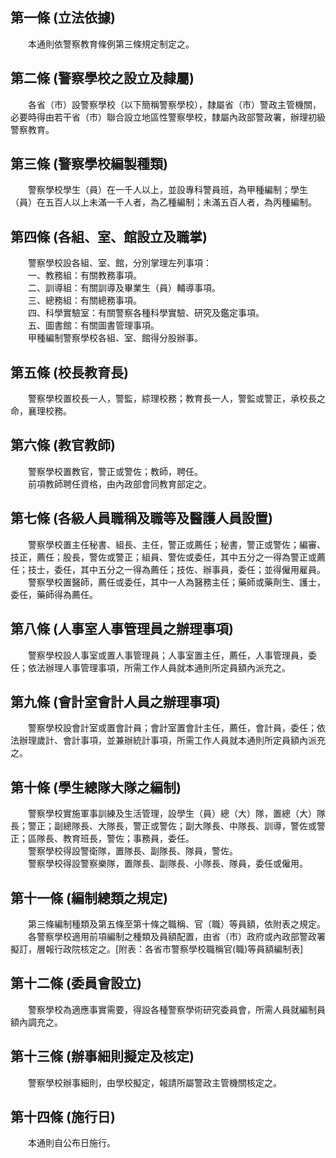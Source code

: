 第一條 (立法依據)
-----------------
　　本通則依警察教育條例第三條規定制定之。  


第二條 (警察學校之設立及隸屬)
-----------------------------
　　各省（市）設警察學校（以下簡稱警察學校），隸屬省（市）警政主管機關，必要時得由若干省（市）聯合設立地區性警察學校，隸屬內政部警政署，辦理初級警察教育。  


第三條 (警察學校編製種類)
-------------------------
　　警察學校學生（員）在一千人以上，並設專科警員班，為甲種編制；學生（員）在五百人以上未滿一千人者，為乙種編制；未滿五百人者，為丙種編制。  


第四條 (各組、室、館設立及職掌)
-------------------------------
　　警察學校設各組、室、館，分別掌理左列事項：  
　　一、教務組：有關教務事項。  
　　二、訓導組：有關訓導及畢業生（員）輔導事項。  
　　三、總務組：有關總務事項。  
　　四、科學實驗室：有關警察各種科學實驗、研究及鑑定事項。  
　　五、圖書館：有關圖書管理事項。  
　　甲種編制警察學校各組、室、館得分股辦事。  


第五條 (校長教育長)
-------------------
　　警察學校置校長一人，警監，綜理校務；教育長一人，警監或警正，承校長之命，襄理校務。  


第六條 (教官教師)
-----------------
　　警察學校置教官，警正或警佐；教師，聘任。  
　　前項教師聘任資格，由內政部會同教育部定之。  


第七條 (各級人員職稱及職等及醫護人員設置)
-----------------------------------------
　　警察學校置主任秘書、組長、主任，警正或薦任；秘書，警正或警佐；編審、技正，薦任；股長，警佐或警正；組員、警佐或委任，其中五分之一得為警正或薦任；技士，委任，其中五分之一得為薦任；技佐、辦事員，委任；並得僱用雇員。  
　　警察學校置醫師，薦任或委任，其中一人為醫務主任；藥師或藥劑生、護士，委任，藥師得為薦任。  


第八條 (人事室人事管理員之辦理事項)
-----------------------------------
　　警察學校設人事室或置人事管理員；人事室置主任，薦任，人事管理員，委任；依法辦理人事管理事項，所需工作人員就本通則所定員額內派充之。  


第九條 (會計室會計人員之辦理事項)
---------------------------------
　　警察學校設會計室或置會計員；會計室置會計主任，薦任，會計員，委任；依法辦理歲計、會計事項，並兼辦統計事項，所需工作人員就本通則所定員額內派充之。  


第十條 (學生總隊大隊之編制)
---------------------------
　　警察學校實施軍事訓練及生活管理，設學生（員）總（大）隊，置總（大）隊長；警正；副總隊長、大隊長，警正或警佐；副大隊長、中隊長、訓導，警佐或警正；區隊長、教育班長，警佐；事務員，委任。  
　　警察學校得設警衛隊，置隊長、副隊長、隊員，警佐。  
　　警察學校得設警察樂隊，置隊長、副隊長、小隊長、隊員，委任或僱用。  


第十一條 (編制總類之規定)
-------------------------
　　第三條編制種類及第五條至第十條之職稱、官（職）等員額，依附表之規定。  
　　各警察學校適用前項編制之種類及員額配置，由省（市）政府或內政部警政署擬訂，層報行政院核定之。[附表：各省市警察學校職稱官(職)等員額編制表]  


第十二條 (委員會設立)
---------------------
　　警察學校為適應事實需要，得設各種警察學術研究委員會，所需人員就編制員額內調充之。  


第十三條 (辦事細則擬定及核定)
-----------------------------
　　警察學校辦事細則，由學校擬定，報請所屬警政主管機關核定之。  


第十四條 (施行日)
-----------------
　　本通則自公布日施行。